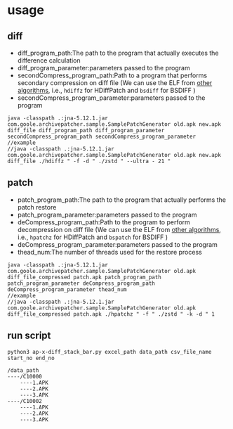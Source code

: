 # usage

## diff

- diff_program_path:The path to the program that actually executes the difference calculation 
- diff_program_parameter:parameters passed to the program
- secondCompress_program_path:Path to a program that performs secondary compression on diff file (We can use the ELF from [other algorithms](../other%20algorithms/), i.e., `hdiffz` for HDiffPatch and `bsdiff` for BSDIFF )
- secondCompress_program_parameter:parameters passed to the program

```shell
java -classpath .:jna-5.12.1.jar com.goole.archivepatcher.sample.SamplePatchGenerator old.apk new.apk diff_file diff_program_path diff_program_parameter secondCompress_program_path secondCompress_program_parameter
//example
//java -classpath .:jna-5.12.1.jar com.goole.archivepatcher.sample.SamplePatchGenerator old.apk new.apk diff_file ./hdiffz " -f -d " ./zstd " --ultra - 21 "
```

## patch

- patch_program_path:The path to the program that actually performs the patch restore
- patch_program_parameter:parameters passed to the program
- deCompress_program_path:Path to the program to perform decompression on diff file (We can use the ELF from [other algorithms](../other%20algorithms/), i.e., `hpatchz` for HDiffPatch and `bspatch` for BSDIFF )
- deCompress_program_parameter:parameters passed to the program
- thead_num:The number of threads used for the restore process

```
java -classpath .:jna-5.12.1.jar com.goole.archivepatcher.sample.SamplePatchGenerator old.apk diff_file_compressed patch.apk patch_program_path patch_program_parameter deCompress_program_path deCompress_program_parameter thead_num
//example
//java -classpath .:jna-5.12.1.jar com.goole.archivepatcher.sample.SamplePatchGenerator old.apk diff_file_compressed patch.apk ./hpatchz " -f " ./zstd " -k -d " 1 
```

## run script

```shell
python3 ap-x-diff_stack_bar.py excel_path data_path csv_file_name start_no end_no 
```

```
/data_path
----/C10000
	----1.APK
	----2.APK
	----3.APK
----/C10002
	----1.APK
	----2.APK
	----3.APK
```


